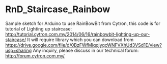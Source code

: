 # RnD_Staircase_Rainbow
Sample sketch for Arduino to use RainBowBit from Cytron, this code is for tutorial of Lighting up staircase: http://tutorial.cytron.com.my/2014/06/16/rainbowbit-lighting-up-our-staircase/
It will require library which you can download from https://drive.google.com/file/d/0BzFWfMiqqjyqcWNFVXhUd3VSd1E/view?usp=sharing
Any inquiry, please discuss in our technical forum: http://forum.cytron.com.my/

